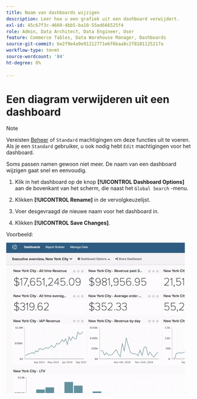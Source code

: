 ```yaml
---
title: Naam van dashboards wijzigen
description: Leer hoe u een grafiek uit een dashboard verwijdert.
exl-id: 45c67f3c-4660-4bb5-ba10-55ed666525f4
role: Admin, Data Architect, Data Engineer, User
feature: Commerce Tables, Data Warehouse Manager, Dashboards
source-git-commit: 6e2f9e4a9e91212771e6f6baa8c2f8101125217a
workflow-type: tm+mt
source-wordcount: '84'
ht-degree: 0%

---
```


# Een diagram verwijderen uit een dashboard

>[!NOTE]
>
>Vereisten [Beheer](../../administrator/user-management/user-management.md) of `Standard` machtigingen om deze functies uit te voeren. Als je een `Standard` gebruiker, u ook nodig hebt `Edit` machtigingen voor het dashboard.

Soms passen namen gewoon niet meer. De naam van een dashboard wijzigen gaat snel en eenvoudig.

1. Klik in het dashboard op de knop **[!UICONTROL Dashboard Options]** aan de bovenkant van het scherm, die naast het `Global Search` -menu.

1. Klikken **[!UICONTROL Rename]** in de vervolgkeuzelijst.

1. Voer desgevraagd de nieuwe naam voor het dashboard in.

1. Klikken **[!UICONTROL Save Changes]**.

Voorbeeld:

![naam dashboard wijzigen](../../assets/renaming-dboard.gif)
